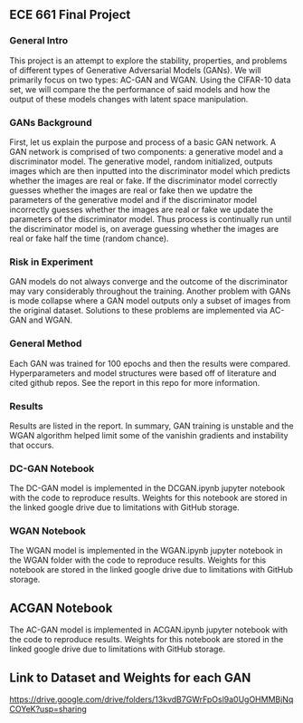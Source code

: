 ## ECE 661 Final Project

### General Intro

This project is an attempt to explore the stability, properties, and problems of different types of Generative Adversarial Models (GANs). We will primarily focus on two types: AC-GAN and WGAN. Using the CIFAR-10 data set, we will compare the the performance of said models and how the output of these models changes with latent space manipulation.

### GANs Background

First, let us explain the purpose and process of a basic GAN network. A GAN network is comprised of two components: a generative model and a discriminator model. The generative model, random initialized, outputs images which are then inputted into the discriminator model which predicts whether the images are real or fake. If the discriminator model correctly guesses whether the images are real or fake then we updatre the parameters of the generative model and if the discriminator model incorrectly guesses whether the images are real or fake we update the parameters of the discriminator model. Thus process is continually run until the discriminator model is, on average guessing whether the images are real or fake half the time (random chance). 

### Risk in Experiment

GAN models do not always converge and the outcome of the discriminator may vary considerably throughout the training. Another problem with GANs is mode collapse where a GAN model outputs only a subset of images from the original dataset. Solutions to these problems are implemented via AC-GAN and WGAN. 

### General Method 

Each GAN was trained for 100 epochs and then the results were compared. Hyperparameters and model structures were based off of literature and cited github repos. See the report in this repo for more information.

### Results

Results are listed in the report. In summary, GAN training is unstable and the WGAN algorithm helped limit some of the vanishin gradients and instability that occurs.

### DC-GAN Notebook 

The DC-GAN model is implemented in the DCGAN.ipynb jupyter notebook with the code to reproduce results. Weights for this notebook are stored in the linked google drive due to limitations with GitHub storage.

### WGAN Notebook 

The WGAN model is implemented in the WGAN.ipynb jupyter notebook in the WGAN folder with the code to reproduce results. Weights for this notebook are stored in the linked google drive due to limitations with GitHub storage.

## ACGAN Notebook

The AC-GAN model is implemented in ACGAN.ipynb jupyter notebook with the code to reproduce results. Weights for this notebook are stored in the linked google drive due to limitations with GitHub storage.

## Link to Dataset and Weights for each GAN
https://drive.google.com/drive/folders/13kvdB7GWrFpOsl9a0UgOHMMBjNqCOYeK?usp=sharing
